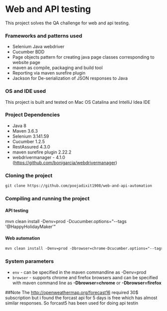 # Web and API testing

This project solves the QA challenge for web and api testing. 

### Frameworks and patterns used
 * Selenium Java webdriver
 * Cucumber BDD
 * Page objects pattern for creating java page classes corresponding to website page
 * maven as compile, packaging and build tool
 * Reporting via maven surefire plugin
 * Jackson for De-serialization of JSON responses to Java
 
### OS and IDE used
This project is built and tested on Mac OS Catalina and IntelliJ Idea IDE
 
### Project Dependencies 
 * Java 8
 * Maven 3.6.3
 * Selenium 3.141.59
 * Cucumber 1.2.5
 * RestAssured 4.3.0
 * maven surefire plugin 2.22.2
 * webdrivermanager - 4.1.0 (https://github.com/bonigarcia/webdrivermanager)

### Cloning the project 
```markdown
git clone https://github.com/poojadixit1908/web-and-api-automation
```

### Compiling and running the project
#### API testing 
mvn clean install -Denv=prod -Dcucumber.options="--tags '@HappyHolidayMaker'"
#### Web automation 
```markdown
mvn clean install -Denv=prod -Dbrowser=chrome-Dcucumber.options="--tags '@websmoke'"
```
### System parameters
 * `env` - can be specified in the maven commandline as -Denv=prod
 * `browser` - supports chrome and firefox browsers aand can be specified with maven command line as __-Dbrowser=chrome__ or __-Dbrowser=firefox__
 
##Note
The http://openweathermap.org/forecast16 required 30$ subscription but i found the forcast api 
for 5 days is free which has almost similar responses. So forcast5 has been used for doing api testin
